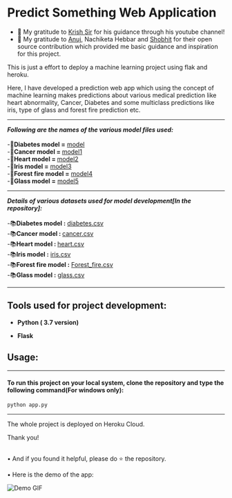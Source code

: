 # Predict Something Web Application

- 👯 My gratitude to [Krish Sir](https://github.com/krishnaik06) for his guidance through his youtube channel!
- 👯 My gratitude to [Anuj](https://github.com/anujvyas?tab=repositories), Nachiketa Hebbar and [Shobhit](https://github.com/shobhitsrivastava-ds) for their open source contribution which provided me basic guidance and inspiration for this project.
<p> This is just a effort to deploy a machine learning project using flak and heroku.</p>
<p>Here, I have developed a prediction web app which using the concept of machine learning makes predictions about various medical prediction like heart abnormality, Cancer, Diabetes and some multiclass predictions like iris, type of glass and forest fire prediction etc.</p>

<hr>

_**Following are the names of the various model files used:**_
<br>
<br>
-📕<b>Diabetes model =</b>  [model](https://github.com/Abhishek-kr12/ML_Based_Prediction/blob/master/model.py) 
<br>
-📕<b>Cancer model = </b>  [model1](https://github.com/Abhishek-kr12/ML_Based_Prediction/blob/master/model1.py)
<br>
-📕<b>Heart model = </b>  [model2](https://github.com/Abhishek-kr12/ML_Based_Prediction/blob/master/model2.py)
<br>
-📕<b>Iris model =</b> [model3](https://github.com/Abhishek-kr12/ML_Based_Prediction/blob/master/model3.py) 
<br>
-📕<b>Forest fire model =</b> [model4](https://github.com/https://github.com/Abhishek-kr12/ML_Based_Prediction/blob/master/forest_fire.py)
<br>
-📕<b>Glass model =</b> [model5](https://github.com/Abhishek-kr12/ML_Based_Prediction/blob/master/model5.py)

<hr>

_**Details of various datasets used for model development[In the repository]:**_
<br>
<br>
-📚<b>Diabetes model :</b>  [diabetes.csv](https://github.com/Abhishek-kr12/ML_Based_Prediction/blob/master/diabetes.csv) 
<br>
-📚<b>Cancer model : </b>  [cancer.csv](https://github.com/Abhishek-kr12/ML_Based_Prediction/blob/master/cancer.csv)
<br>
-📚<b>Heart model : </b>  [heart.csv](https://github.com/Abhishek-kr12/ML_Based_Prediction/blob/master/heart.csv)
<br>
-📚<b>Iris model :</b> [iris.csv](https://github.com/Abhishek-kr12/ML_Based_Prediction/blob/master/iris.csv) 
<br>
-📚<b>Forest fire model :</b> [Forest_fire.csv](https://github.com/Abhishek-kr12/ML_Based_Prediction/blob/master/Forest_fire.csv)
<br>
-📚<b>Glass model :</b> [glass.csv](https://github.com/Abhishek-kr12/ML_Based_Prediction/blob/master/glass.csv)

<hr>

## Tools used for project development: 
<ul>
<li><p><b>Python ( 3.7 version)</b></p></li>
<li><p><b>Flask</b></p></li>
</ul>

## Usage:
<hr>
 <h4> To run this project on your local system, clone the repository and type the following command(For windows only): </h3>
 
 ```
 python app.py
 ```
  
  <hr>
  
  <p> The whole project is deployed on Heroku Cloud.
  
  <p> Thank you!</p><br/>
 •  And if you found it helpful, please do ⭐ the repository.
 
 •  Here is the demo of the app:
  
  ![Demo GIF](https://github.com/philsaurabh/Predict-Something-ML-Prediction-App/blob/master/templates/static/img/demonstration.gif)
  
  

